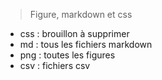 > Figure, markdown et css

- css : brouillon à supprimer
- md : tous les fichiers markdown
- png : toutes les figures
- csv : fichiers csv 